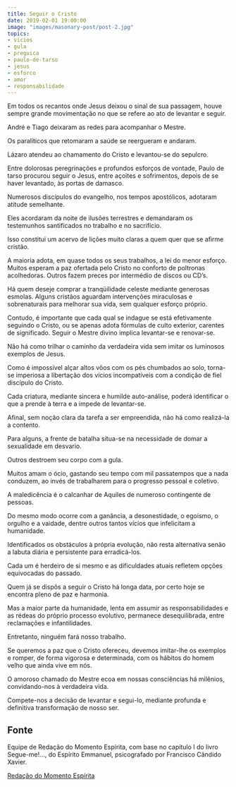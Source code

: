 ```yaml
---
title: Seguir o Cristo
date: 2019-02-01 19:00:00
image: "images/masonary-post/post-2.jpg"
topics: 
- vicios
- gula
- preguica
- paulo-de-tarso
- jesus
- esforco
- amor
- responsabilidade
---
```


Em todos os recantos onde Jesus deixou o sinal de sua passagem, houve sempre
grande movimentação no que se refere ao ato de levantar e seguir.

André e Tiago deixaram as redes para acompanhar o Mestre.

Os paralíticos que retomaram a saúde se reergueram e andaram.

Lázaro atendeu ao chamamento do Cristo e levantou-se do sepulcro.

Entre dolorosas peregrinações e profundos esforços de vontade, Paulo de tarso
procurou seguir o Jesus, entre açoites e sofrimentos, depois de se haver
levantado, às portas de damasco.

Numerosos discípulos do evangelho, nos tempos apostólicos, adotaram atitude
semelhante.

Eles acordaram da noite de ilusões terrestres e demandaram os testemunhos
santificados no trabalho e no sacrifício.

Isso constitui um acervo de lições muito claras a quem quer que se afirme
cristão.

A maioria adota, em quase todos os seus trabalhos, a lei do menor esforço.
Muitos esperam a paz ofertada pelo Cristo no conforto de poltronas acolhedoras.
Outros fazem preces por intermédio de discos ou CD’s.

Há quem deseje comprar a tranqüilidade celeste mediante generosas esmolas.
Alguns cristãos aguardam intervenções miraculosas e sobrenaturais para melhorar
sua vida, sem qualquer esforço próprio.

Contudo, é importante que cada qual se indague se está efetivamente seguindo o
Cristo, ou se apenas adota fórmulas de culto exterior, carentes de significado.
Seguir o Mestre divino implica levantar-se e renovar-se.

Não há como trilhar o caminho da verdadeira vida sem imitar os luminosos
exemplos de Jesus.

Como é impossível alçar altos vôos com os pés chumbados ao solo, torna-se
imperiosa a libertação dos vícios incompatíveis com a condição de fiel
discípulo do Cristo.

Cada criatura, mediante sincera e humilde auto-análise, poderá identificar o
que a prende à terra e a impede de levantar-se.

Afinal, sem noção clara da tarefa a ser empreendida, não há como realizá-la a
contento.

Para alguns, a frente de batalha situa-se na necessidade de domar a sexualidade
em desvario.

Outros destroem seu corpo com a gula.

Muitos amam o ócio, gastando seu tempo com mil passatempos que a nada conduzem,
ao invés de trabalharem para o progresso pessoal e coletivo.

A maledicência é o calcanhar de Aquiles de numeroso contingente de pessoas.

Do mesmo modo ocorre com a ganância, a desonestidade, o egoísmo, o orgulho e a
vaidade, dentre outros tantos vícios que infelicitam a humanidade.

Identificados os obstáculos à própria evolução, não resta alternativa senão a
labuta diária e persistente para erradicá-los.

Cada um é herdeiro de si mesmo e as dificuldades atuais refletem opções
equivocadas do passado.

Quem já se dispôs a seguir o Cristo há longa data, por certo hoje se encontra
pleno de paz e harmonia.

Mas a maior parte da humanidade, lenta em assumir as responsabilidades e as
rédeas do próprio processo evolutivo, permanece desequilibrada, entre
reclamações e infantilidades.

Entretanto, ninguém fará nosso trabalho.

Se queremos a paz que o Cristo ofereceu, devemos imitar-lhe os exemplos e
romper, de forma vigorosa e determinada, com os hábitos do homem velho que
ainda vive em nós.

O amoroso chamado do Mestre ecoa em nossas consciências há milênios,
convidando-nos à verdadeira vida.

Compete-nos a decisão de levantar e segui-lo, mediante profunda e definitiva
transformação de nosso ser.

## Fonte
Equipe de Redação do Momento Espírita, com base no capítulo I do livro
Segue-me!..., do Espírito Emmanuel, psicografado por Francisco Cândido Xavier.



[Redação do Momento Espírita](http://www.momento.com.br/pt/ler_texto.php?id=1154)
